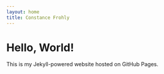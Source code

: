 ```yaml
---
layout: home
title: Constance Frohly
---
```


# Hello, World!
This is my Jekyll-powered website hosted on GitHub Pages.
